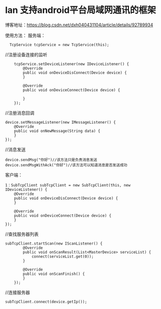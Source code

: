 # lan 支持android平台局域网通讯的框架
博客地址：https://blog.csdn.net/dxh040431104/article/details/92789934

使用方法：
服务端：
      
      TcpService tcpService = new TcpService(this);

//注册设备连接的监听
        
        tcpService.setDeviceListener(new IDeviceListener() {
            @Override
            public void onDeviceDisConnect(Device device) {
            }

            @Override
            public void onDeviceConnect(Device device) {

            }
        });
        
//注册消息回调        

    device.setMessageListener(new IMessageListener() {
        @Override
        public void onNewMessage(String data) {
        }
    });

//消息发送

    device.sendMsg("你好")//该方法只是负责消息发送
    device.sendMsgWithAck("你好")//该方法可以知道消息是否发送成功


 客户端：
 
    1：SubTcpClient subTcpClient = new SubTcpClient(this, new IDeviceListener() {
        @Override
        public void onDeviceDisConnect(Device device) {
        }

        @Override
        public void onDeviceConnect(Device device) {
        }
    });
 
 //查找服务器列表
 
    subTcpClient.startScan(new IScanListener() {
            @Override
            public void onScanResult(List<MasterDevice> serviceList) {
                connect(serviceList.get(0));
            }

            @Override
            public void onScanFinish() {
            }
        });   
 
 //连接服务器
 
    subTcpClient.connect(device.getIp());   

    
    
    
    
    
    
    
    
    
    
    
    
    
    
    
    
    
    
    
